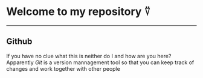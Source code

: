 # Welcome to my repository ⍢
---
## **Github**
If you have no clue what this is neither do I and how are you here? 
Apparently *Git* is a version mannagement tool so that you can keep track of changes and work together with other people 
